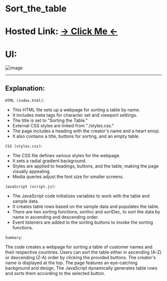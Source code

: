 # Sort_the_table
# Hosted Link: [→ Click Me ←](https://mayankkatheriya.github.io/Sort_the_table/)

# UI:
![image](https://github.com/Mayankkatheriya/Sort_the_table/assets/128832286/80edceba-52e1-4da1-9c0a-2699fe662553)

---
## Explanation:

`HTML (index.html)`:

* This HTML file sets up a webpage for sorting a table by name.
* It includes meta tags for character set and viewport settings.
* The title is set to "Sorting the Table."
* External CSS styles are linked from "./styles.css."
* The page includes a heading with the creator's name and a heart emoji.
* It also contains a title, buttons for sorting, and an empty table.

`CSS (styles.css)`:

* The CSS file defines various styles for the webpage.
* It sets a radial gradient background.
* Styles are applied to headings, buttons, and the table, making the page visually appealing.
* Media queries adjust the font size for smaller screens.

`JavaScript (script.js)`:

* The JavaScript code initializes variables to work with the table and sample data.
* It creates table rows based on the sample data and populates the table.
* There are two sorting functions, sortInc and sortDec, to sort the data by name in ascending and descending order.
* Event listeners are added to the sorting buttons to invoke the sorting functions.

`Summary`:

The code creates a webpage for sorting a table of customer names and their respective countries. Users can sort the table either in ascending (A-Z) or descending (Z-A) order by clicking the provided buttons. The creator's name is displayed at the top. The page features an eye-catching background and design. The JavaScript dynamically generates table rows and sorts them according to the selected button.
